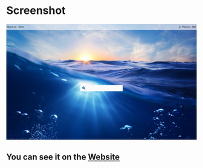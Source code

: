 # Screenshot

<img src="images/searchmachine.png">

## You can see it on the <a href="https://n-km.github.io/transparent-searchmachine/">Website</a>